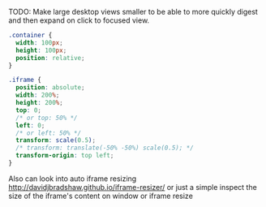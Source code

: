 TODO: Make large desktop views smaller to be able to more quickly digest and then expand on click to focused view.

```css
.container {
  width: 100px;
  height: 100px;
  position: relative;
}

.iframe {
  position: absolute;
  width: 200%;
  height: 200%;
  top: 0; 
  /* or top: 50% */
  left: 0;
  /* or left: 50% */
  transform: scale(0.5);
  /* transform: translate(-50% -50%) scale(0.5); */
  transform-origin: top left;
}
```

Also can look into auto iframe resizing http://davidjbradshaw.github.io/iframe-resizer/ or just a simple inspect the size of the iframe's content on window or iframe resize